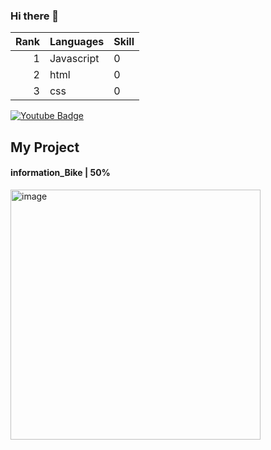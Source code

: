 ### Hi there 👋

| Rank | Languages | Skill     |
|-----:|-----------|-----------|
|     1| Javascript|    0 |
|     2| html    |   0 |
|     3| css       |   0 |

<div id="badges" >
 <a href="">
    <img src="https://img.shields.io/badge/YouTube-red?style=for-the-badge&logo=youtube&logoColor=white" alt="Youtube Badge" />
  </a>
</div>

## My Project

<h4>information_Bike |  50%</h4>   <a href="https://github.com/Earfi/information_Bike" alt="information_Bike" /></a>  

<img src="https://scontent.fbkk7-2.fna.fbcdn.net/v/t1.15752-9/342177051_1431533021003545_4093469197612709164_n.png?_nc_cat=111&ccb=1-7&_nc_sid=ae9488&_nc_eui2=AeE946GYLgtfAiT2_ZPGJcehQj9sfhW4bcJCP2x-FbhtwoYSts4ygtQSVaA1AE6a6Bbo_NnYRKGbxof2uYbvRQtr&_nc_ohc=jn66K0dY3WwAX-e5BoP&_nc_ht=scontent.fbkk7-2.fna&oh=03_AdSizm-dEuVgJzOTWFLD1MG-Yy-lCOidlqM4ihAAwjRQqg&oe=64678F23" alt="image" width="400"/>
